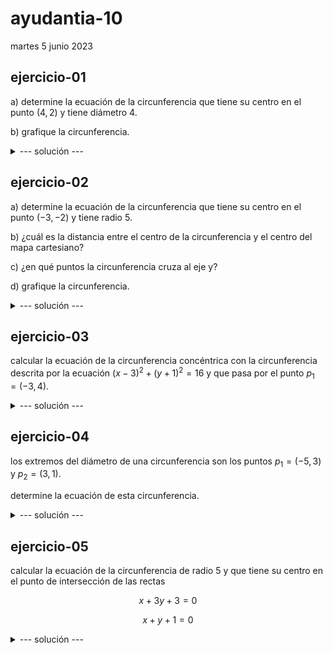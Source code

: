 # ayudantia-10

martes 5 junio 2023

## ejercicio-01

a) determine la ecuación de la circunferencia que tiene su centro en el punto $(4,2)$ y tiene diámetro $4$.

b) grafique la circunferencia.

<details>
<summary>--- solución ---</summary>

a) para encontrar la ecuación de la circunferencia necesitamos el radio y las coordenadas del centro:

del enunciado: 

- el diámetro es 4, por lo tanto el radio es igual a 2.
- el centro es el punto $(4,2)$.

teniendo estos dos elementos podemos reemplazar en la ecuación canónica de la circunferencia para obtener la ecuación.

$$(x-x_0)^2 + (y-y_0)^2 = r^2$$

en este caso $x_0=4$, $y_0=2$, $r=2$. 

reemplazando obtenemos la ecuación: 

$$(x-4)^2 + (y-2)^2 = 2^2$$

$$(x-4)^2 + (y-2)^2 = 4$$

b) para graficar ubicamos las coordenadas del punto central en el plano cartesiano, proyectamos el radio y dibujamos una circunferencia.

![](img/ej1.PNG)

</details>

## ejercicio-02

a) determine la ecuación de la circunferencia que tiene su centro en el punto $(-3,-2)$ y tiene radio $5$.

b) ¿cuál es la distancia entre el centro de la circunferencia y el centro del mapa cartesiano?

c) ¿en qué puntos la circunferencia cruza al eje y?

d) grafique la circunferencia.

<details>
<summary>--- solución ---</summary>

a) en este caso $x_0=-3$, $y_0=-2$, $r=5$. 

reemplazando en la ecuación canónica obtenemos la ecuación: 

$$(x-x_0)^2 + (y-y_0)^2 = r^2$$

$$(x-(-3))^2 + (y-(-2))^2 = 5^2$$

$$(x+3)^2 + (y+2)^2 = 25$$

b) para calcular la distancia entre el punto central $(-3,2)$ y el origen $(0,0)$ utilizamos la fórmula para calcular la distancia entre dos puntos que deriva del teorema de pitágoras:

$$d=\sqrt{(x_2-x_1)^2+(y_2-y_1)^2}$$

reemplazando obtenemos

$$d=\sqrt{(-3-0)^2+(-2-0)^2}$$

$$d=\sqrt{9+4}$$

$$d=\sqrt{13}$$

$$d\approx3.6$$

c) para calcular los puntos en que cruza al eje $y$, reemplazamos $x=0$ en la ecuación de la circunferencia.

$$(x+3)^2 + (y+2)^2 = 25$$

$$(0+3)^2 + (y+2)^2 = 25$$

$$9 + (y+2)^2 = 25$$

$$9 + y^2 + 4y + 4 = 25$$

$$9 + y^2 + 4y + 4 - 25 = 0$$

$$y^2 + 4y -12 = 0$$

esta es una ecuación cuadrática de la forma $ay^2+by+c = 0$ que se resuelve con la fórmula:

$$y = \frac{-b \pm \sqrt{b^2-4ac}}{2a}$$

en este caso, $a=1$, $b=4$ y $c=-12$

reemplazando obtenemos:

$$y = \frac{-b \pm \sqrt{b^2-4ac}}{2a}$$

$$y = \frac{-4 \pm \sqrt{4^2-4\cdot 1 \cdot 12}}{2}$$

$$y = \frac{-4 \pm \sqrt{64}}{2}$$

$$y = \frac{-4 \pm 8}{2}$$

$$y = -2 \pm 4$$

de acá se obtienen dos soluciones:

$$y_1 = 2$$

$$y_2 = -6$$

finalmente podemos concluir que la circunferencia cruza al eje $y$ en las coordenadas $(0,2)$ y $(0,-6)$.

d) gráfico:

![](img/ej2.png)

</details>

## ejercicio-03

calcular la ecuación de la circunferencia concéntrica con la circunferencia descrita por la ecuación $(x-3)^2+(y+1)^2=16$ y que pasa por el punto $p_1=(-3,4)$.

<details>
<summary>--- solución ---</summary>

para encontrar la circunferencia necesitamos su radio $r$ y las coordenadas del centro.

la circunferencia que buscamos comparte centro con la ecuación dada $(x-3)^2+(y+1)^2=16$, por lo tanto su centro está en las coordenadas $(3,-1)$-

el radio lo podemos encontrar calculando la distancia entre el centro $(3,1)$ y el punto $p_1=(-3,4)$. 

utilizamos la fórmula para calcular la distancia entre dos puntos:

$$r=\sqrt{(x_2-x_1)^2+(y_2-y_1)^2}$$

reemplazando obtenemos

$$r=\sqrt{(3-(-3))^2+(1-4)^2}$$

$$r=\sqrt{36+9}$$

$$r=\sqrt{45}$$

finalmente teniendo el centro y el radio, reemplazamos en la ecuación canónica de la circunferencia y obtenemos: 

$$(x-x_0)^2 + (y-y_0)^2 = r^2$$

$$(x-3)^2 + (y+1)^2 = 45$$

![](img/ej3.png)

</details>

## ejercicio-04 

los extremos del diámetro de una circunferencia son los puntos $p_1=(-5,3)$ y $p_2=(3,1)$.

determine la ecuación de esta circunferencia.

<details>
<summary>--- solución ---</summary>

para encontrar la ecuación de la circunferencia necesitamos el centro y el radio.

el centro lo podemos obtener calculando la coordenada central entre los puntos $p_1=(-5,3)$ y $p_2=(3,1)$.

$$centro = (\frac{-5+3}{2}, \frac{3+1}{2})$$

$$centro = (\frac{-2}{2}, \frac{4}{2})$$

$$centro = (-1, 2)$$

el radio lo podemos obtener calculando la distancia entre los puntos $p_1=(-5,3)$ y $p_2=(3,1)$ y dividiendo el resultado a la mitad.

$$r= \frac{\sqrt{(x_2-x_1)^2+(y_2-y_1)^2}}{2}$$

$$r= \frac{\sqrt{(3-(-5))^2+(1-3)^2}}{2}$$

$$r= \frac{\sqrt{8^2+(-2)^2}}{2}$$

$$r= \frac{\sqrt{68}}{2}$$

$$r= \frac{2\sqrt{17}}{2}$$

$$\therefore r= \sqrt{17}$$

finalmente la ecuación: 

$$(x-x_0)^2 + (y-y_0)^2 = r^2$$

en este caso $x_0=-1$, $y_0=2$, $r=\sqrt{17}$.

reemplazando obtenemos la ecuación: 

$$(x+1)^2 + (y-2)^2 = 17$$

</details>

## ejercicio-05

calcular la ecuación de la circunferencia de radio 5 y que tiene su centro en el punto de intersección de las rectas 

$$x+3y+3=0$$

$$x+y+1=0$$

<details>
<summary>--- solución ---</summary>

para encontrar el centro de la circunferencia debemos encontrar el punto de intersección de las rectas dadas, para eso resolvemos el sistema de ecuaciones de dos incógnitas: 

$$
\begin{align*}
(i) &\ \ \ \ x+3y+3=0\\
(ii) &\ \ \ \ x+y+1=0
\end{align*}
$$

**paso 1:** de $(ii)$ aislamos $x$.

$$(ii) \ \ \ \ x=-y-1$$

**paso 2:** reemplazamos en $(i)$ para obtener una ecuación para $y$.

$$
\begin{align*}
(i) &\ \ \ \ x+3y+3=0\\
&\ \ \ \ (-y-1)+3y+3=0\\
&\ \ \ \ 2y+2=0\\
&\ \ \ \ y=\frac{-2}{2}\\
&\ \ \ \ y=-1\\
\end{align*}
$$

**paso 3:** reemplazo $y=-1$ en $(ii)$.

$$
\begin{align*}
(ii) &\ \ \ \ x=-y-1\\
&\ \ \ \ x=-(-1)-1\\
&\ \ \ \ x=0
\end{align*}
$$

por lo tanto el centro de la circunferencia está en $(0,-1)$ y tiene radio $5$.

reemplazando en la ecuación canónica de la circunferencia:

$$(x-x_0)^2 + (y-y_0)^2 = r^2$$

en este caso $x_0=0$, $y_0=-1$, $r=5$.

reemplazando obtenemos la ecuación: 

$$(x-0)^2 + (y-(-1))^2 = 5^2$$

$$(x-0)^2 + (y+1)^2 = 25$$


</details>